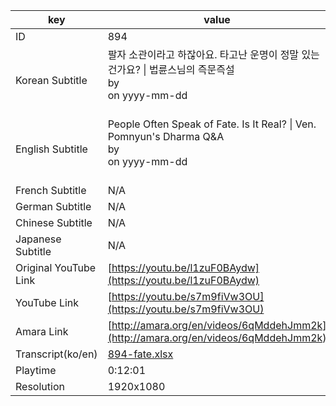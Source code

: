 |  key  |  value  |
|-------|---------|
| ID            | 894 |
| Korean Subtitle | 팔자 소관이라고 하잖아요. 타고난 운명이 정말 있는 건가요? \| 법륜스님의 즉문즉설<br>by <br>on yyyy-mm-dd<br><br>|
| English Subtitle | People Often Speak of Fate. Is It Real? \| Ven. Pomnyun's Dharma Q&A<br>by <br>on yyyy-mm-dd<br><br>|
| French Subtitle | N/A |
| German Subtitle | N/A |
| Chinese Subtitle | N/A |
| Japanese Subtitle | N/A |
| Original YouTube Link  | [https://youtu.be/l1zuF0BAydw](https://youtu.be/l1zuF0BAydw) |
| YouTube Link  | [https://youtu.be/s7m9fiVw3OU](https://youtu.be/s7m9fiVw3OU) |
| Amara Link    | [http://amara.org/en/videos/6qMddehJmm2k](http://amara.org/en/videos/6qMddehJmm2k) |
| Transcript(ko/en) | [894-fate.xlsx](https://github.com/jungtosociety/dharma-qna/raw/master/sub/894/894-fate.xlsx) |
| Playtime | 0:12:01 |
| Resolution | 1920x1080|
